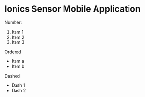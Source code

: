 # Ionics Sensor Mobile Application
Number:
1. Item 1
2. Item 2
3. Item 3

Ordered
* Item a
* Item b

Dashed
- Dash 1
- Dash 2


